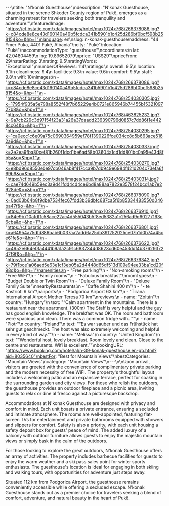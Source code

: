 ---\ntitle: "N'konak Guesthouse"\ndescription: "N'konak Guesthouse, situated in the serene Shkoder County region of Pukë, emerges as a charming retreat for travelers seeking both tranquility and adventure."\nfeaturedImage: "https://cf.bstatic.com/xdata/images/hotel/max1024x768/266378086.jpg?k=c84cde8e8ce43d160140a49b5fcdca341b5901b1c425d286bf0bcf598b258154&o=&hp=1"\nlanguage: en\nslug: n-konak-guesthouse\naddress: "44 Ymer Puka, 4401 Pukë, Albania"\ncity: "Pukë"\nlocation: "Pukë"\naccommodationType: "guesthouse"\ncoordinates:\n  lat: 42.04804459\n  lng: 19.89652079\nprice: "US$29"\npriceFrom: 29\nstarRating: 3\nrating: 9.5\nratingWords: "Exceptional"\nnumberOfReviews: 114\nratings:\n  overall: 9.5\n  location: 9.1\n  cleanliness: 9.4\n  facilities: 9.3\n  value: 9.6\n  comfort: 9.5\n  staff: 9.8\n  wifi: 10\nimages:\n  - "https://cf.bstatic.com/xdata/images/hotel/max1024x768/266378086.jpg?k=c84cde8e8ce43d160140a49b5fcdca341b5901b1c425d286bf0bcf598b258154&o=&hp=1"\n  - "https://cf.bstatic.com/xdata/images/hotel/max1024x768/254030305.jpg?k=17954f935a5e798a8552f48f7b65229e4b0721e865946b74455b1532109727b8&o=&hp=1"\n  - "https://cf.bstatic.com/xdata/images/hotel/max1024x768/463825232.jpg?k=9a7cb229c3d97154f23a31a26a37daadd236390796d0857c7dd86f1e4428cc64&o=&hp=1"\n  - "https://cf.bstatic.com/xdata/images/hotel/max1024x768/254030295.jpg?k=1ca0ecc1c6e09a75c0690364959ef78f1390226fce034cc8d5b663ace5162a9d&o=&hp=1"\n  - "https://cf.bstatic.com/xdata/images/hotel/max1024x768/254030337.jpg?k=2e2ea9fba80cef81b260f1dcd1be6ad58b03604a1cd1dd801bc0a95e43d8fb5a&o=&hp=1"\n  - "https://cf.bstatic.com/xdata/images/hotel/max1024x768/254030270.jpg?k=e8bd96d8550e0e97cb046ab8f417cca9b7db949e6984f421d204c73efa6f69b9&o=&hp=1"\n  - "https://cf.bstatic.com/xdata/images/hotel/max1024x768/254030314.jpg?k=cae74d649b59ec3a9d41fdd4cd4ce6bd8a88aa7822e3578f24bcd1ab7e2928de&o=&hp=1"\n  - "https://cf.bstatic.com/xdata/images/hotel/max1024x768/266378090.jpg?k=0ad03b64b8f9dbe7534fec67fdd3b39dbfc687ca5f6b85334483550d046ba47f&o=&hp=1"\n  - "https://cf.bstatic.com/xdata/images/hotel/max1024x768/266376910.jpg?k=84e9b710afdf1c58ace22ac4d555043b5f8ed5382a1c256ad9d60277163c6cba&o=&hp=1"\n  - "https://cf.bstatic.com/xdata/images/hotel/max1024x768/266376801.jpg?k=a64954a75dfd886bab6b037aa2add6a25db391252025ce07b1d0b74a45ce61fe&o=&hp=1"\n  - "https://cf.bstatic.com/xdata/images/hotel/max1024x768/266376622.jpg?k=4952e664e0fa4441b9a1a2c91c6837344d8623cd60e453ddf4b37629372d7f9f&o=&hp=1"\n  - "https://cf.bstatic.com/xdata/images/hotel/max1024x768/266376342.jpg?k=79f1bce1a06aed5e63e1cf3eb05a2d4448d65df513d109e94ee33ba1cd20f98d&o=&hp=1"\namenities:\n  - "Free parking"\n  - "Non-smoking rooms"\n  - "Free WiFi"\n  - "Family rooms"\n  - "Fabulous breakfast"\nroomTypes:\n  - "Budget Double or Twin Room"\n  - "Deluxe Family Room"\n  - "Deluxe Family Suite"\nnearbyRestaurants:\n  - "Caffe Shahini 400 m"\n  - "- te Kastrioti 9 km"\nairports:\n  - "Podgorica Airport 63 km"\n  - "Tirana International Airport Mother Teresa 70 km"\nreviews:\n  - name: "Zoltán"\n    country: "Hungary"\n    text: "“Calm apartment in the mountains. There is a restaurant near the apartment. (300m) The Staff is very helpful and the guy has good english knowledge. The brekfast was OK. The room and bathroom were spacious and clean. There was a common fridge with...”"\n  - name: "Piotr"\n    country: "Poland"\n    text: "“Es war sauber und das Frühstück hat sehr gut geschmeckt. The host was also extremely welcoming and helpful in every kind of way.”"\n  - name: "Melissa"\n    country: "United Kingdom"\n    text: "“Wonderful host, lovely breakfast. Room lovely and clean. Close to the centre and restaurants. Wifi is excellent.”"\nbookingURL: "https://www.booking.com/hotel/al/n-39-konak-guesthouse.en-gb.html?aid=8035640"\nbestFor: "Best for Mountain Views"\nbestCategories: "Mountain Views"\ncategory: "Mountain Views"\n---\n\nUpon arrival, visitors are greeted with the convenience of complimentary private parking and the modern necessity of free WiFi. The property's thoughtful layout includes a welcoming patio and an expansive terrace, perfect for soaking in the surrounding garden and city views. For those who relish the outdoors, the guesthouse provides an outdoor fireplace and a picnic area, inviting guests to relax or dine al fresco against a picturesque backdrop.

Accommodations at N'konak Guesthouse are designed with privacy and comfort in mind. Each unit boasts a private entrance, ensuring a secluded and intimate atmosphere. The rooms are well-appointed, featuring flat-screen TVs for entertainment and private bathrooms equipped with showers and slippers for comfort. Safety is also a priority, with each unit housing a safety deposit box for guests' peace of mind. The added luxury of a balcony with outdoor furniture allows guests to enjoy the majestic mountain views or simply bask in the calm of the outdoors.

For those looking to explore the great outdoors, N'konak Guesthouse offers an array of activities. The property includes barbecue facilities for guests to enjoy the warm weather and a ski pass sales point for winter sports enthusiasts. The guesthouse's location is ideal for engaging in both skiing and walking tours, with opportunities for adventure just steps away.

Situated 112 km from Podgorica Airport, the guesthouse remains conveniently accessible while offering a secluded escape. N'konak Guesthouse stands out as a premier choice for travelers seeking a blend of comfort, adventure, and natural beauty in the heart of Pukë.